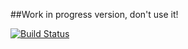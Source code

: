 ##Work in progress version, don't use it!

[![Build Status](https://travis-ci.org/creativetimofficial/now-ui-dashboard.svg?branch=master)](https://travis-ci.org/creativetimofficial/now-ui-dashboard)
